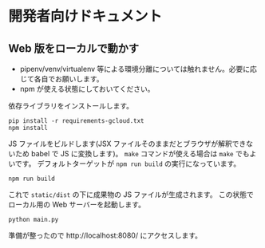 # 開発者向けドキュメント

## Web 版をローカルで動かす

- pipenv/venv/virtualenv 等による環境分離については触れません。必要に応じて各自でお願いします。
- npm が使える状態にしておいてください。

依存ライブラリをインストールします。

```
pip install -r requirements-gcloud.txt
npm install
```

JS ファイルをビルドします(JSX ファイルそのままだとブラウザが解釈できないため babel で JS に変換します)。
`make` コマンドが使える場合は `make` でもよいです。
デフォルトターゲットが `npm run build` の実行になっています。

```
npm run build
```

これで `static/dist` の下に成果物の JS ファイルが生成されます。
この状態でローカル用の Web サーバーを起動します。

```
python main.py
```

準備が整ったので http://localhost:8080/ にアクセスします。
